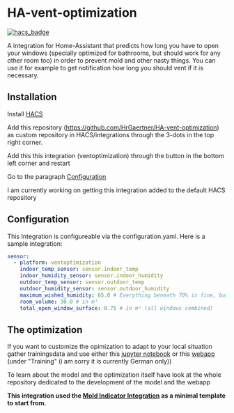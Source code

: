 # HA-vent-optimization
[![hacs_badge](https://img.shields.io/badge/HACS-Custom-41BDF5.svg?style=for-the-badge)](https://github.com/hacs/integration)

A integration for Home-Assistant that predicts how long you have to open your windows (specially optimized for bathrooms, but should work for any other room too) in order to prevent mold and other nasty things. You can use it for example to get notification how long you should vent if it is necessary.

## Installation
Install [HACS](https://hacs.xyz)

Add this repository (https://github.com/HrGaertner/HA-vent-optimization) as custom repository in HACS/integrations through the 3-dots in the top right corner.

Add this this integration (ventoptimization) through the button in the bottom left corner and restart

Go to the paragraph [Configuration](https://github.com/HrGaertner/HA-vent-optimization#Configuration)

I am currently working on getting this integration added to the default HACS repository

## Configuration
This Integration is configureable via the configuration.yaml. Here is a sample integration:

```yaml
sensor:
  - platform: ventoptimization
    indoor_temp_sensor: sensor.indoor_temp
    indoor_humidity_sensor: sensor.indoor_humidity
    outdoor_temp_sensor: sensor.outdoor_temp
    outdoor_humidity_sensor: sensor.outdoor_humidity
    maximum_wished_humidity: 65.0 # Everything beneath 70% is fine, but i use 65 as a safty buffer
    room_volume: 30.0 # in m³
    total_open_window_surface: 0.75 # in m² (all windows combined)
```

## The optimization
If you want to customize the opimization to adapt to your local situation gather trainingsdata and use either this [jupyter notebook](https://github.com/HrGaertner/vent-optimization/blob/main/model-training.ipynb) or this [webapp](https://hrgaertner.github.io/vent-optimization/) (under "Training" (i am sorry it is currently German only))

To learn about the model and the optimization itself have look at the whole repository dedicated to the development of the model and the webapp


**This integration used the [Mold Indicator Integration](https://www.home-assistant.io/integrations/mold_indicator/) as a minimal template to start from.**
